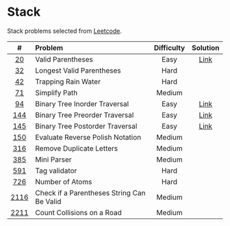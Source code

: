 # Stack

Stack problems selected from [Leetcode](https://leetcode.com/tag/stack/).

|  #   | Problem | Difficulty | Solution |
| :--: | :----- | :--------: | :------: |
| <a href="https://leetcode.com/problems/valid-parentheses" target="_blank">20</a>  | Valid Parentheses | Easy | <a href="https://github.com/midotype/leetcode/tree/main/20-valid-parentheses" target="_blank">Link</a> | 
| <a href="https://leetcode.com/problems/longest-valid-parentheses" target="_blank">32</a>  | Longest Valid Parentheses | Hard | | 
| <a href="https://leetcode.com/problems/trapping-rain-water/" target="_blank">42</a>  | Trapping Rain Water | Hard | | 
| <a href="https://leetcode.com/problems/simplify-path/" target="_blank">71</a>  | Simplify Path | Medium | | 
| <a href="https://leetcode.com/problems/binary-tree-inorder-traversal/" target="_blank">94</a>  | Binary Tree Inorder Traversal | Easy | <a href="https://github.com/midotype/leetcode/tree/main/94-binary-tree-inorder-traversal" target="_blank">Link</a> | 
| <a href="https://leetcode.com/problems/binary-tree-preorder-traversal/" target="_blank">144</a>  | Binary Tree Preorder Traversal | Easy | <a href="https://github.com/midotype/leetcode/tree/main/144-binary-tree-preorder-traversal" target="_blank">Link</a> | 
| <a href="https://leetcode.com/problems/binary-tree-postorder-traversal/" target="_blank">145</a>  | Binary Tree Postorder Traversal | Easy |  <a href="https://github.com/midotype/leetcode/tree/main/145-binary-tree-postorder-traversal" target="_blank">Link</a> |
| <a href="https://leetcode.com/problems/evaluate-reverse-polish-notation/" target="_blank">150</a>  | Evaluate Reverse Polish Notation | Medium | |
| <a href="https://leetcode.com/problems/remove-duplicate-letters/" target="_blank">316</a>  | Remove Duplicate Letters | Medium | |
| <a href="https://leetcode.com/problems/mini-parser/" target="_blank">385</a>  | Mini Parser | Medium | |
| <a href="https://leetcode.com/problems/tag-validator/" target="_blank">591</a>  | Tag validator | Hard | |
| <a href="https://leetcode.com/problems/number-of-atoms/" target="_blank">726</a>  | Number of Atoms | Hard | |
| <a href="https://leetcode.com/problems/check-if-a-parentheses-string-can-be-valid/" target="_blank">2116</a>  | Check if a Parentheses String Can Be Valid | Medium | |
| <a href="https://leetcode.com/problems/count-collisions-on-a-road/" target="_blank">2211</a>  | Count Collisions on a Road | Medium | |